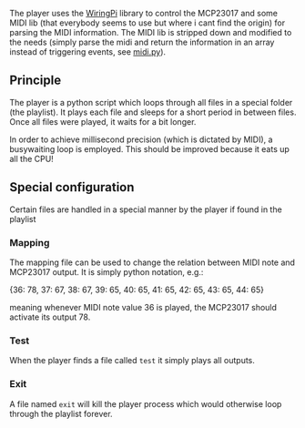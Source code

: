 The player uses the [WiringPi](http://wiringpi.com/) library to control the MCP23017 and some MIDI lib (that everybody seems to use but where i cant find the origin) for parsing the MIDI information. The MIDI lib is stripped down and modified to the needs (simply parse the midi and return the information in an array instead of triggering events, see [midi.py](midi.py)).

## Principle
The player is a python script which loops through all files in a special folder (the playlist). It plays each file and sleeps for a short period in between files. Once all files were played, it waits for a bit longer.

In order to achieve millisecond precision (which is dictated by MIDI), a busywaiting loop is employed. This should be improved because it eats up all the CPU!

## Special configuration
Certain files are handled in a special manner by the player if found in the playlist

### Mapping
The mapping file can be used to change the relation between MIDI note and MCP23017 output. It is simply python notation, e.g.:

{36: 78, 37: 67, 38: 67, 39: 65, 40: 65, 41: 65, 42: 65, 43: 65, 44: 65}

meaning whenever MIDI note value 36 is played, the MCP23017 should activate its output 78.

### Test
When the player finds a file called ``test`` it simply plays all outputs.

### Exit
A file named ``exit`` will kill the player process which would otherwise loop through the playlist forever.
